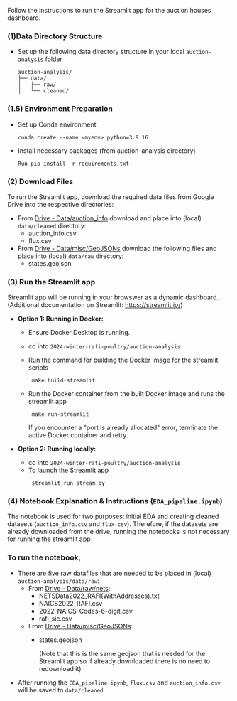 Follow the instructions to run the Streamlit app for the auction houses dashboard.

### (1)Data Directory Structure
- Set up the following data directory structure in your local `auction-analysis` folder
  ```
  auction-analysis/
  ├── data/
  │   ├── raw/
  │   └── cleaned/
  ```

### (1.5) Environment Preparation
- Set up Conda environment
  ```
  conda create --name <myenv> python=3.9.16
  ```
- Install necessary packages (from auction-analysis directory)
  ```
  Run pip install -r requirements.txt
  ```

### (2) Download Files
To run the Streamlit app, download the required data files from Google Drive into the respective directories:

- From [Drive - Data/auction_info](https://drive.google.com/drive/folders/1bZITx8lz-NR0e7vdLbYzGErer4iqWCot)  download and place into (local) `data/cleaned` directory:
  - auction_info.csv
  - flux.csv
- From [Drive - Data/misc/GeoJSONs](https://drive.google.com/drive/folders/1BD7YG3yEobUCEbcwFBa2znu2OOaFA2gB)  download the following files and place into (local) `data/raw` directory:
  - states.geojson

### (3) Run the Streamlit app
Streamlit app will be running in your browswer as a dynamic dashboard. (Additional documentation on Streamlit: https://streamlit.io/)
- **Option 1: Running in Docker:**
  
  - Ensure Docker Desktop is running.
  
  - cd into `2024-winter-rafi-poultry/auction-analysis`
  
  - Run the command for building the Docker image for the streamlit scripts
    ```
     make build-streamlit
    ```
  - Run the Docker container from the built Docker image and runs the streamlit app
    ```
     make run-streamlit
    ```
     If you encounter a "port is already allocated" error, terminate the active Docker container and retry.
- **Option 2: Running locally:**
  - cd into `2024-winter-rafi-poultry/auction-analysis`
  - To launch the Streamlit app
    ```
     streamlit run stream.py
    ```


### (4) Notebook Explanation & Instructions (`EDA_pipeline.ipynb`)
The notebook is used for two purposes: initial EDA and creating cleaned datasets (`auction_info.csv` and `flux.csv`). Therefore, if the datasets are already downloaded from the drive, running the notebooks is not necessary for running the streamlit app
### To run the notebook, 
- There are five raw datafiles that are needed to be placed in (local) `auction-analysis/data/raw`:
  - From [Drive - Data/raw/nets](https://drive.google.com/drive/folders/1ayKn9SdtrIAO-q8AU9ScmuBK8Qv9ZlbS):
    - NETSData2022_RAFI(WithAddresses).txt
    - NAICS2022_RAFI.csv
    - 2022-NAICS-Codes-6-digit.csv
    - rafi_sic.csv
  - From [Drive - Data/misc/GeoJSONs](https://drive.google.com/drive/folders/1BD7YG3yEobUCEbcwFBa2znu2OOaFA2gB):
    - states.geojson
    
      (Note that this is the same geojson that is needed for the Streamlit app so if already downloaded there is no need to redownload it)
- After running the `EDA_pipeline.ipynb`, `flux.csv` and `auction_info.csv` will be saved to `data/cleaned`
